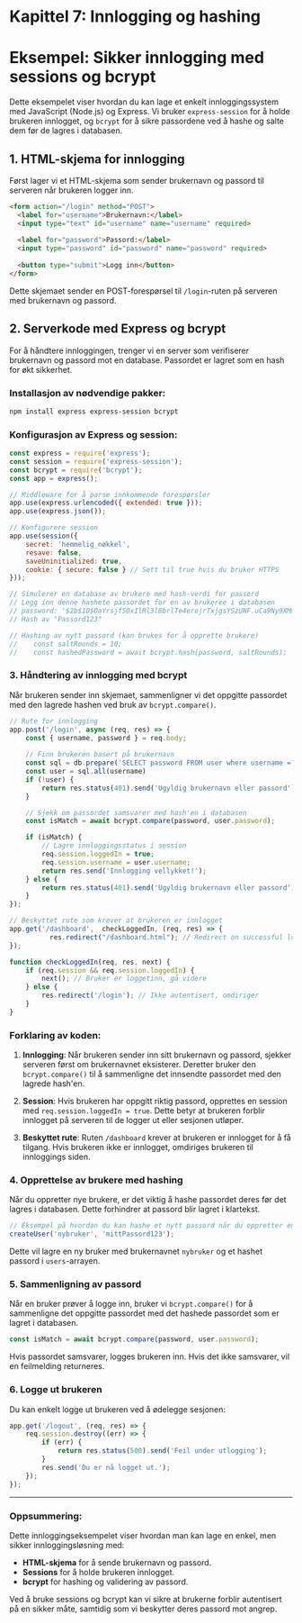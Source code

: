 # Kapittel 7: Innlogging og hashing

# Eksempel: Sikker innlogging med sessions og bcrypt

Dette eksempelet viser hvordan du kan lage et enkelt innloggingssystem med JavaScript (Node.js) og Express. Vi bruker `express-session` for å holde brukeren innlogget, og `bcrypt` for å sikre passordene ved å hashe og salte dem før de lagres i databasen.

## 1. HTML-skjema for innlogging

Først lager vi et HTML-skjema som sender brukernavn og passord til serveren når brukeren logger inn.

```html
<form action="/login" method="POST">
  <label for="username">Brukernavn:</label>
  <input type="text" id="username" name="username" required>
  
  <label for="password">Passord:</label>
  <input type="password" id="password" name="password" required>
  
  <button type="submit">Logg inn</button>
</form>
```

Dette skjemaet sender en POST-forespørsel til `/login`-ruten på serveren med brukernavn og passord.

## 2. Serverkode med Express og bcrypt

For å håndtere innloggingen, trenger vi en server som verifiserer brukernavn og passord mot en database. Passordet er lagret som en hash for økt sikkerhet.

### Installasjon av nødvendige pakker:

```bash
npm install express express-session bcrypt
```

### Konfigurasjon av Express og session:

```javascript
const express = require('express');
const session = require('express-session');
const bcrypt = require('bcrypt');
const app = express();

// Middleware for å parse innkommende forespørsler
app.use(express.urlencoded({ extended: true }));
app.use(express.json());

// Konfigurere session
app.use(session({
    secret: 'hemmelig_nøkkel',
    resave: false,
    saveUninitialized: true,
    cookie: { secure: false } // Sett til true hvis du bruker HTTPS
}));

// Simulerer en database av brukere med hash-verdi for passord
// Legg inn denne hashete passordet for en av brukeree i databasen 
// password: '$2b$10$OaYrsjfSOxIlRl3l6brlTe4erojrTxjgsYSzUNF.uCa9Ny9XMmXoS' 
// Hash av "Passord123"

// Hashing av nytt passord (kan brukes for å opprette brukere)
//    const saltRounds = 10;
//    const hashedPassword = await bcrypt.hash(password, saltRounds);
```

### 3. Håndtering av innlogging med bcrypt

Når brukeren sender inn skjemaet, sammenligner vi det oppgitte passordet med den lagrede hashen ved bruk av `bcrypt.compare()`.

```javascript
// Rute for innlogging
app.post('/login', async (req, res) => {
    const { username, password } = req.body;
    
    // Finn brukeren basert på brukernavn
    const sql = db.prepare('SELECT password FROM user where username =?') 
    const user = sql.all(username)   
    if (!user) {
        return res.status(401).send('Ugyldig brukernavn eller passord');
    }

    // Sjekk om passordet samsvarer med hash'en i databasen
    const isMatch = await bcrypt.compare(password, user.password);

    if (isMatch) {
        // Lagre innloggingsstatus i session
        req.session.loggedIn = true;
        req.session.username = user.username;
        return res.send('Innlogging vellykket!');
    } else {
        return res.status(401).send('Ugyldig brukernavn eller passord');
    }
});

// Beskyttet rute som krever at brukeren er innlogget
app.get('/dashboard',  checkLoggedIn, (req, res) => {
          res.redirect("/dashboard.html"); // Redirect on successful login
});

function checkLoggedIn(req, res, next) {
    if (req.session && req.session.loggedIn) {
        next(); // Bruker er loggetinn, gå videre
    } else {
        res.redirect('/login'); // Ikke autentisert, omdiriger
    }
}

```

### Forklaring av koden:
1. **Innlogging**: Når brukeren sender inn sitt brukernavn og passord, sjekker serveren først om brukernavnet eksisterer. Deretter bruker den `bcrypt.compare()` til å sammenligne det innsendte passordet med den lagrede hash'en.
   
2. **Session**: Hvis brukeren har oppgitt riktig passord, opprettes en session med `req.session.loggedIn = true`. Dette betyr at brukeren forblir innlogget på serveren til de logger ut eller sesjonen utløper.

3. **Beskyttet rute**: Ruten `/dashboard` krever at brukeren er innlogget for å få tilgang. Hvis brukeren ikke er innlogget, omdiriges brukeren til innloggings siden.

### 4. Opprettelse av brukere med hashing

Når du oppretter nye brukere, er det viktig å hashe passordet deres før det lagres i databasen. Dette forhindrer at passord blir lagret i klartekst.

```javascript
// Eksempel på hvordan du kan hashe et nytt passord når du oppretter en bruker
createUser('nybruker', 'mittPassord123');
```

Dette vil lagre en ny bruker med brukernavnet `nybruker` og et hashet passord i `users`-arrayen.

### 5. Sammenligning av passord

Når en bruker prøver å logge inn, bruker vi `bcrypt.compare()` for å sammenligne det oppgitte passordet med det hashede passordet som er lagret i databasen.

```javascript
const isMatch = await bcrypt.compare(password, user.password);
```

Hvis passordet samsvarer, logges brukeren inn. Hvis det ikke samsvarer, vil en feilmelding returneres.

### 6. Logge ut brukeren

Du kan enkelt logge ut brukeren ved å ødelegge sesjonen:

```javascript
app.get('/logout', (req, res) => {
    req.session.destroy((err) => {
        if (err) {
            return res.status(500).send('Feil under utlogging');
        }
        res.send('Du er nå logget ut.');
    });
});
```

---

### Oppsummering:

Dette innloggingseksempelet viser hvordan man kan lage en enkel, men sikker innloggingsløsning med:
- **HTML-skjema** for å sende brukernavn og passord.
- **Sessions** for å holde brukeren innlogget.
- **bcrypt** for hashing og validering av passord.

Ved å bruke sessions og bcrypt kan vi sikre at brukerne forblir autentisert på en sikker måte, samtidig som vi beskytter deres passord mot angrep.